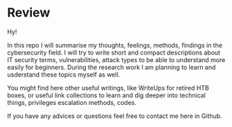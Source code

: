# Review

Hy!

In this repo I will summarise my thoughts, feelings, methods, findings in the cybersecurity field. I will try to write short and compact descriptions about IT security terms, vulnerabilities, attack types to be able to understand more easily for beginners.
During the research work I am planning to learn and usderstand these topics myself as well.

You might find here other useful writings, like WriteUps for retired HTB boxes, or useful link collections to learn and dig deeper into technical things, privileges escalation methods, codes.

If you have any advices or questions feel free to contact me here in Github.
